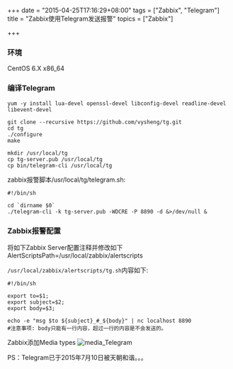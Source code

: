 +++
date = "2015-04-25T17:16:29+08:00"
tags = ["Zabbix", "Telegram"]
title = "Zabbix使用Telegram发送报警"
topics = ["Zabbix"]

+++

### 环境

CentOS 6.X x86_64

### 编译Telegram

    yum -y install lua-devel openssl-devel libconfig-devel readline-devel libevent-devel

    git clone --recursive https://github.com/vysheng/tg.git
    cd tg
    ./configure
    make

    mkdir /usr/local/tg
    cp tg-server.pub /usr/local/tg
    cp bin/telegram-cli /usr/local/tg


zabbix报警脚本/usr/local/tg/telegram.sh:

    #!/bin/sh

    cd `dirname $0`
    ./telegram-cli -k tg-server.pub -WDCRE -P 8890 -d &>/dev/null &

### Zabbix报警配置

将如下Zabbix Server配置注释并修改如下
AlertScriptsPath=/usr/local/zabbix/alertscripts

`/usr/local/zabbix/alertscripts/tg.sh`内容如下:

    #!/bin/sh

    export to=$1;
    export subject=$2;
    export body=$3;

    echo -e "msg $to ${subject}_#_${body}" | nc localhost 8890
    #注意事项: body只能有一行内容，超过一行的内容是不会发送的。

Zabbix添加Media types
![media_Telegram](http://m114-static.qiniudn.com/img/media_Telegram.png)

PS：Telegram已于2015年7月10日被天朝和谐。。。
